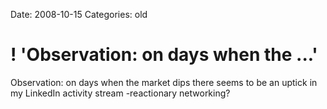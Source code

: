 Date: 2008-10-15
Categories: old

# ! 'Observation: on days when the ...'

Observation: on days when the market dips there seems to be an uptick in my LinkedIn activity stream -reactionary networking?
